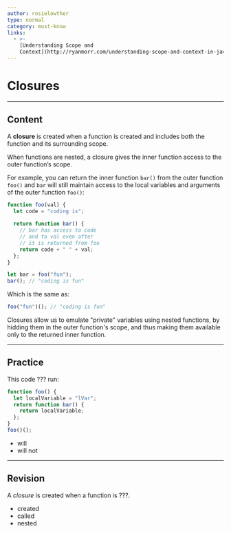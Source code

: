 ```yaml
---
author: rosielowther
type: normal
category: must-know
links:
  - >-
    [Understanding Scope and
    Context](http://ryanmorr.com/understanding-scope-and-context-in-javascript/){website}
---
```


# Closures


---

## Content

A **closure** is created when a function is created and includes both the function and its surrounding scope.

When functions are nested, a closure gives the inner function access to the outer function’s scope.

For example, you can return the inner function `bar()` from the outer function `foo()` and `bar` will still maintain access to the local variables and arguments of the outer function `foo()`:

```js
function foo(val) {
  let code = "coding is";
  
  return function bar() {
    // bar has access to code
    // and to val even after
    // it is returned from foo
    return code + " " + val;
  };
}

let bar = foo("fun");
bar(); // "coding is fun"
```

Which is the same as:

```js
foo("fun")(); // "coding is fun"
```

Closures allow us to emulate "private" variables using nested functions, by hidding them in the outer function's scope, and thus making them available only to the returned inner function.


---

## Practice

This code ??? run:

```javascript
function foo() {
  let localVariable = "lVar";
  return function bar() {
    return localVariable;
  };
}
foo()();
```

- will
- will not


---

## Revision

A *closure* is created when a function is ???.

- created
- called
- nested
